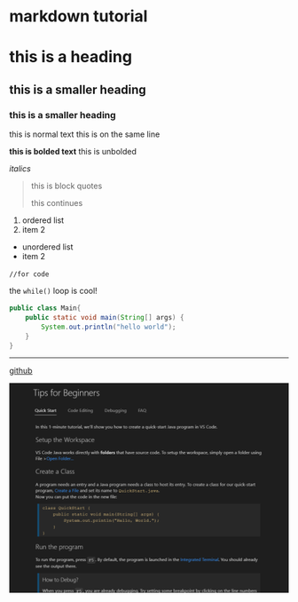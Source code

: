 # markdown tutorial

# this is a heading

## this is a smaller heading

### this is a smaller heading

this is normal text
this is on the same line

**this is bolded text** this is unbolded

*italics*

>this is block quotes
> 
> this continues

1. ordered list
2. item 2

- unordered list
- item 2

`//for code`

the `while()` loop is cool!

```java
public class Main{
    public static void main(String[] args) {
        System.out.println("hello world");
    }
}


```
---

[github](https://desktop.github.com/)

![img.png](img.png)